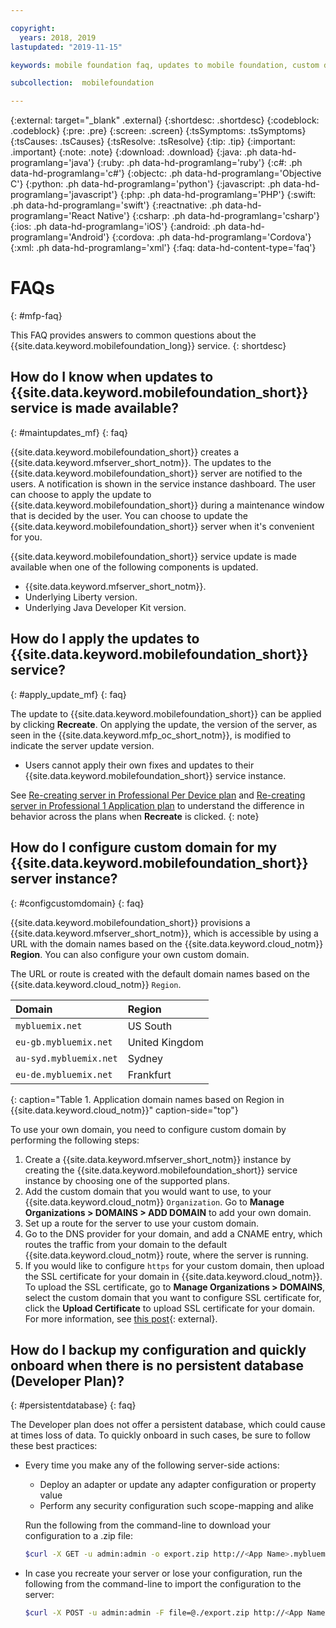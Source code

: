 ```yaml
---

copyright:
  years: 2018, 2019
lastupdated: "2019-11-15"

keywords: mobile foundation faq, updates to mobile foundation, custom domain

subcollection:  mobilefoundation

---
```


{:external: target="_blank" .external}
{:shortdesc: .shortdesc}
{:codeblock: .codeblock}
{:pre: .pre}
{:screen: .screen}
{:tsSymptoms: .tsSymptoms}
{:tsCauses: .tsCauses}
{:tsResolve: .tsResolve}
{:tip: .tip}
{:important: .important}
{:note: .note}
{:download: .download}
{:java: .ph data-hd-programlang='java'}
{:ruby: .ph data-hd-programlang='ruby'}
{:c#: .ph data-hd-programlang='c#'}
{:objectc: .ph data-hd-programlang='Objective C'}
{:python: .ph data-hd-programlang='python'}
{:javascript: .ph data-hd-programlang='javascript'}
{:php: .ph data-hd-programlang='PHP'}
{:swift: .ph data-hd-programlang='swift'}
{:reactnative: .ph data-hd-programlang='React Native'}
{:csharp: .ph data-hd-programlang='csharp'}
{:ios: .ph data-hd-programlang='iOS'}
{:android: .ph data-hd-programlang='Android'}
{:cordova: .ph data-hd-programlang='Cordova'}
{:xml: .ph data-hd-programlang='xml'}
{:faq: data-hd-content-type='faq'}

# FAQs
{: #mfp-faq}

This FAQ provides answers to common questions about the {{site.data.keyword.mobilefoundation_long}} service.
{: shortdesc}

## How do I know when updates to {{site.data.keyword.mobilefoundation_short}} service is made available?
{: #maintupdates_mf}
{: faq}

{{site.data.keyword.mobilefoundation_short}} creates a {{site.data.keyword.mfserver_short_notm}}. The updates to the {{site.data.keyword.mobilefoundation_short}} server are notified to the users. A notification is shown in the service instance dashboard. The user can choose to apply the update to {{site.data.keyword.mobilefoundation_short}} during a maintenance window that is decided by the user. You can choose to update the {{site.data.keyword.mobilefoundation_short}} server when it's convenient for you.

{{site.data.keyword.mobilefoundation_short}} service update is made available when one of the following components is updated.

* {{site.data.keyword.mfserver_short_notm}}.
* Underlying Liberty version.
* Underlying Java Developer Kit version.

## How do I apply the updates to {{site.data.keyword.mobilefoundation_short}} service?
{: #apply_update_mf}
{: faq}

The update to {{site.data.keyword.mobilefoundation_short}} can be applied by clicking **Recreate**.
On applying the update, the version of the server, as seen in the {{site.data.keyword.mfp_oc_short_notm}}, is modified to indicate the server update version.

* Users cannot apply their own fixes and updates to their {{site.data.keyword.mobilefoundation_short}} service instance.

See [Re-creating server in Professional Per Device plan](/docs/services/mobilefoundation?topic=mobilefoundation-using_mobilefoundation_p5#recreate_mobilefoundation_p5) and [Re-creating server in Professional 1 Application plan](/docs/services/mobilefoundation?topic=mobilefoundation-using_mobilefoundation_p2#recreate_mobilefoundation_p2) to understand the difference in behavior across the plans  when **Recreate** is clicked.
{: note}

## How do I configure custom domain for my {{site.data.keyword.mobilefoundation_short}} server instance?
{: #configcustomdomain}
{: faq}

{{site.data.keyword.mobilefoundation_short}} provisions a {{site.data.keyword.mfserver_short_notm}}, which is accessible by using a URL with the  domain names based on the {{site.data.keyword.cloud_notm}} **Region**. You can also configure your own custom domain.

The URL or route is created with the default domain names based on the {{site.data.keyword.cloud_notm}} `Region`.

|  Domain  |  Region  |    
|:-------- |:-------- |    
|`mybluemix.net` | US South |    
|`eu-gb.mybluemix.net` | United Kingdom  |
|`au-syd.mybluemix.net` | Sydney  |   
|`eu-de.mybluemix.net` | Frankfurt |   
{: caption="Table 1. Application domain names based on Region in {{site.data.keyword.cloud_notm}}" caption-side="top"}

To use your own domain, you need to configure custom domain by performing the following steps:

1. Create a {{site.data.keyword.mfserver_short_notm}} instance  by creating the {{site.data.keyword.mobilefoundation_short}} service instance by choosing one of the supported plans.
1. Add the custom domain that you would want to use, to your {{site.data.keyword.cloud_notm}} `Organization`. Go to **Manage Organizations > DOMAINS > ADD DOMAIN** to add your own domain.
1. Set up a route for the server to use your custom domain.
1. Go to the DNS provider for your domain, and add a CNAME entry, which routes the traffic from your domain to the default {{site.data.keyword.cloud_notm}} route, where the server is running.
1. If you would like to configure `https` for your custom domain, then upload the SSL certificate for your domain in {{site.data.keyword.cloud_notm}}. To upload the SSL certificate, go to **Manage Organizations > DOMAINS**, select the custom domain that you want to configure SSL certificate for, click the **Upload Certificate** to upload SSL certificate for your domain. For more information, see [this post](https://www.ibm.com/cloud/blog/ssl-certificates-bluemix-custom-domains){: external}.

## How do I backup my configuration and quickly onboard when there is no persistent database (Developer Plan)?
{: #persistentdatabase}
{: faq}

The Developer plan does not offer a persistent database, which could cause at times loss of data. To quickly onboard in such cases, be sure to follow these best practices:

* Every time you make any of the following server-side actions:
   * Deploy an adapter or update any adapter configuration or property value
   * Perform any security configuration such scope-mapping and alike

   Run the following from the command-line to download your configuration to a .zip file:

   ```bash
   $curl -X GET -u admin:admin -o export.zip http://<App Name>.mybluemix.net/mfpadmin/management-apis/2.0/runtimes/mfp/export/all
   ```

* In case you recreate your server or lose your configuration, run the following from the command-line to import the configuration to the server:

   ```bash
   $curl -X POST -u admin:admin -F file=@./export.zip http://<App Name>.mybluemix.net/mfpadmin/management-apis/2.0/runtimes/mfp/deploy/multi
   ```
